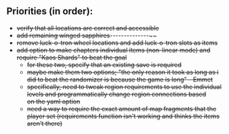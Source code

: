 ## Priorities (in order):
* ~~verify that all locations are correct and accessible~~
* ~~add remaining winged sapphires~~--------------~~
* ~~remove luck-o-tron wheel locations and add luck-o-tron slots as items~~
* ~~add option to make chapters individual items (non-linear mode) and require "Kaos Shards" to beat the goal~~
    * ~~for these two, specify that an existing save is required~~
    * ~~maybe make them two options; "the only reason it took as long as i did to beat the randomizer is because the game is long" - Emmet~~
    * ~~specifically, need to tweak region requirements to use the individual levels and programmatically change region connections based~~\
        ~~on the yaml option~~
    * ~~need a way to require the exact amount of map fragments that the player set (requirements function isn't working and thinks the items aren't there)~~

